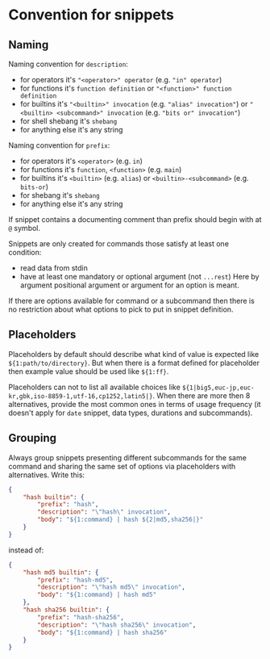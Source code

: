 # Convention for snippets

## Naming

Naming convention for `description`:

- for operators it's `"<operator>" operator` (e.g. `"in" operator`)
- for functions it's `function definition` or `"<function>" function definition`
- for builtins it's `"<builtin>" invocation` (e.g. `"alias" invocation"`) or
  `"<builtin> <subcommand>" invocation` (e.g. `"bits or" invocation"`)
- for shell shebang it's `shebang`
- for anything else it's any string

Naming convention for `prefix`:

- for operators it's `<operator>` (e.g. `in`)
- for functions it's `function`, `<function>` (e.g. `main`)
- for builtins it's `<builtin>` (e.g. `alias`) or `<builtin>-<subcommand>`
  (e.g. `bits-or`)
- for shebang it's `shebang`
- for anything else it's any string

If snippet contains a documenting comment than prefix should begin with at `@`
symbol.

Snippets are only created for commands those satisfy at least one condition:

- read data from stdin
- have at least one mandatory or optional argument (not `...rest`)
  Here by argument positional argument or argument for an option is meant.

If there are options available for command or a subcommand then there is no
restriction about what options to pick to put in snippet definition.

## Placeholders

Placeholders by default should describe what kind of value is expected like
`${1:path/to/directory}`. But when there is a format defined for placeholder
then example value should be used like `${1:ff}`.

Placeholders can not to list all available choices like
`${1|big5,euc-jp,euc-kr,gbk,iso-8859-1,utf-16,cp1252,latin5|}`. When there are
more then 8 alternatives, provide the most common ones in terms of usage
frequency (it doesn't apply for `date` snippet, data
types, durations and subcommands).

## Grouping

Always group snippets presenting different subcommands for the same command and
sharing the same set of options via placeholders with alternatives. Write this:

```json
{
    "hash builtin": {
        "prefix": "hash",
        "description": "\"hash\" invocation",
        "body": "${1:command} | hash ${2|md5,sha256|}"
    }
}
```

instead of:

```json
{
    "hash md5 builtin": {
        "prefix": "hash-md5",
        "description": "\"hash md5\" invocation",
        "body": "${1:command} | hash md5"
    },
    "hash sha256 builtin": {
        "prefix": "hash-sha256",
        "description": "\"hash sha256\" invocation",
        "body": "${1:command} | hash sha256"
    }
}
```
